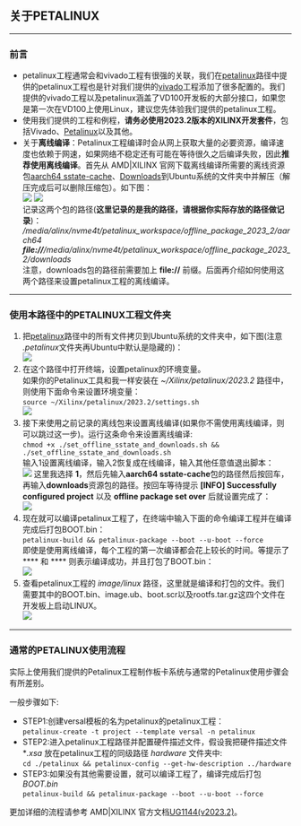 ## 关于PETALINUX
---
### 前言
- petalinux工程通常会和vivado工程有很强的关联，我们在[petalinux](../../petalinux)路径中提供的petalinux工程也是针对我们提供的[vivado](../../vivado)工程添加了很多配置的。我们提供的vivado工程以及petalinux涵盖了VD100开发板的大部分接口，如果您是第一次在VD100上使用Linux，建议您先体验我们提供的petalinux工程。
- 使用我们提供的工程和例程，**请务必使用2023.2版本的XILINX开发套件**，包括Vivado、[Petalinux](https://www.xilinx.com/member/forms/download/xef.html?filename=petalinux-v2023.2-10121855-installer.run)以及其他。
- 关于**离线编译**：Petalinux工程编译时会从网上获取大量的必要资源，编译速度也依赖于网速，如果网络不稳定还有可能在等待很久之后编译失败，因此**推荐使用离线编译**。首先从 AMD|XILINX 官网下载离线编译所需要的离线资源包[aarch64 sstate-cache](https://www.xilinx.com/member/forms/download/xef.html?filename=sstate_aarch64_2023.2_10121051.tar.gz)、[Downloads](https://www.xilinx.com/member/forms/download/xef.html?filename=downloads_2023.2_10121051.tar.gz)到Ubuntu系统的文件夹中并解压（解压完成后可以删除压缩包）。如下图：\
![](../images/20.png) ![](../images/21.png) \
记录这两个包的路径(**这里记录的是我的路径，请根据你实际存放的路径做记录**)：\
*/media/alinx/nvme4t/petalinux_workspace/offline_package_2023_2/aarch64* \
***file://**/media/alinx/nvme4t/petalinux_workspace/offline_package_2023_2/downloads* \
注意，downloads包的路径前需要加上 **file://** 前缀。后面再介绍如何使用这两个路径来设置petalinux工程的离线编译。

---
### 使用本路径中的PETALINUX工程文件夹
1. 把[petalinux](../../petalinux)路径中的所有文件拷贝到Ubuntu系统的文件夹中，如下图(注意 *.petalinux*文件夹再Ubuntu中默认是隐藏的)：\
![](../images/22.png)
2. 在这个路径中打开终端，设置petalinux的环境变量。\
如果你的Petalinux工具和我一样安装在 *~/Xilinx/petalinux/2023.2* 路径中，则使用下面命令来设置环境变量：\
`source ~/Xilinx/petalinux/2023.2/settings.sh` \
![](../images/23.png)
3. 接下来使用之前记录的离线包来设置离线编译(如果你不需使用离线编译，则可以跳过这一步)。运行这条命令来设置离线编译: \
`chmod +x ./set_offline_sstate_and_downloads.sh && ./set_offline_sstate_and_downloads.sh` \
输入1设置离线编译，输入2恢复成在线编译，输入其他任意值退出脚本：\
![](../images/24.png)
这里我选择 **1**，然后先输入**aarch64 sstate-cache**包的路径然后按回车，
再输入**downloads**资源包的路径。按回车等待提示 **[INFO] Successfully configured project** 以及 **offline package set over** 后就设置完成了：\
![](../images/25.png)
5. 现在就可以编译petalinux工程了，在终端中输入下面的命令编译工程并在编译完成后打包BOOT.bin：\
`petalinux-build && petalinux-package --boot --u-boot --force`\
即使是使用离线编译，每个工程的第一次编译都会花上较长的时间。等提示了 **** 和 **** 则表示编译成功，并且打包了BOOT.bin：\
![](../images/26.png)
6. 查看petalinux工程的 *image/linux* 路径，这里就是编译和打包的文件。我们需要其中的BOOT.bin、image.ub、boot.scr以及rootfs.tar.gz这四个文件在开发板上启动LINUX。\
![](../images/27.png)

---
### 通常的PETALINUX使用流程
实际上使用我们提供的Petalinux工程制作板卡系统与通常的Petalinux使用步骤会有所差别。

一般步骤如下:
- STEP1:创建versal模板的名为petalinux的petalinux工程：\
`petalinux-create -t project --template versal -n petalinux` 
- STEP2:进入petalinux工程路径并配置硬件描述文件，假设我把硬件描述文件 **.xsa* 放在petalinux工程的同级路径 *hardware* 文件夹中:  \
`cd ./petalinux && petalinux-config --get-hw-description ../hardware` 
- STEP3:如果没有其他需要设置，就可以编译工程了，编译完成后打包*BOOT.bin* \
`petalinux-build && petalinux-package --boot --u-boot --force` 

更加详细的流程请参考 AMD|XILINX 官方文档[UG1144(v2023.2)](https://docs.xilinx.com/r/en-US/ug1144-petalinux-tools-reference-guide)。